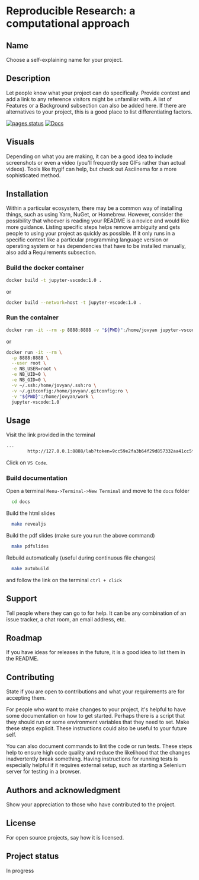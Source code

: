 # Reproducible Research: a computational approach


## Name
Choose a self-explaining name for your project.

## Description
Let people know what your project can do specifically. Provide context and add a link to any reference visitors might be unfamiliar with. A list of Features or a Background subsection can also be added here. If there are alternatives to your project, this is a good place to list differentiating factors.

[![pages status](https://gitrepo.service.rug.nl/dcc/training/computational-reproducibility/badges/main/pipeline.svg?job=pages)](https://gitrepo.service.rug.nl/dcc/training/computational-reproducibility/-/commits/main) [![Docs](https://img.shields.io/badge/docs-passed-brightgreen.svg)](https://gitpages.service.rug.nl/dcc/training/computational-reproducibility)

## Visuals
Depending on what you are making, it can be a good idea to include screenshots or even a video (you'll frequently see GIFs rather than actual videos). Tools like ttygif can help, but check out Asciinema for a more sophisticated method.


## Installation
Within a particular ecosystem, there may be a common way of installing things, such as using Yarn, NuGet, or Homebrew. However, consider the possibility that whoever is reading your README is a novice and would like more guidance. Listing specific steps helps remove ambiguity and gets people to using your project as quickly as possible. If it only runs in a specific context like a particular programming language version or operating system or has dependencies that have to be installed manually, also add a Requirements subsection.

### Build the docker container

```bash
docker build -t jupyter-vscode:1.0 .
```

or 

```bash
docker build --network=host -t jupyter-vscode:1.0 .
```

### Run the container

```bash
docker run -it --rm -p 8888:8888 -v "${PWD}":/home/jovyan jupyter-vscode:1.0
```

or

```bash
docker run -it --rm \
  -p 8888:8888 \
  --user root \
  -e NB_USER=root \
  -e NB_UID=0 \
  -e NB_GID=0 \
  -v ~/.ssh:/home/jovyan/.ssh:ro \
  -v ~/.gitconfig:/home/jovyan/.gitconfig:ro \
  -v "${PWD}":/home/jovyan/work \
  jupyter-vscode:1.0
```

## Usage

Visit the link provided in the terminal
```bash
...
        http://127.0.0.1:8888/lab?token=9cc59e2fa3b64f29d857332aa41cc5fc3463b8319b513406
```
Click on `VS Code`.

### Build documentation

Open a terminal `Menu->Terminal->New Terminal` and move to the `docs` folder
```bash
  cd docs
```
Build the html slides
```bash
  make revealjs
```
Build the pdf slides (make sure you run the above command)
```bash
  make pdfslides
```
Rebuild automatically (useful during continuous file changes)
```bash
  make autobuild
```
and follow the link on the terminal `ctrl + click`

## Support
Tell people where they can go to for help. It can be any combination of an issue tracker, a chat room, an email address, etc.

## Roadmap
If you have ideas for releases in the future, it is a good idea to list them in the README.

## Contributing
State if you are open to contributions and what your requirements are for accepting them.

For people who want to make changes to your project, it's helpful to have some documentation on how to get started. Perhaps there is a script that they should run or some environment variables that they need to set. Make these steps explicit. These instructions could also be useful to your future self.

You can also document commands to lint the code or run tests. These steps help to ensure high code quality and reduce the likelihood that the changes inadvertently break something. Having instructions for running tests is especially helpful if it requires external setup, such as starting a Selenium server for testing in a browser.

## Authors and acknowledgment
Show your appreciation to those who have contributed to the project.

## License
For open source projects, say how it is licensed.

## Project status
In progress
